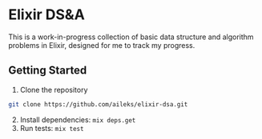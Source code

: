 # Elixir DS&A

This is a work-in-progress collection of basic data structure and algorithm problems in Elixir, designed for me to track my progress.

## Getting Started

1. Clone the repository

```bash
git clone https://github.com/aileks/elixir-dsa.git
```

2. Install dependencies: `mix deps.get`
3. Run tests: `mix test`

